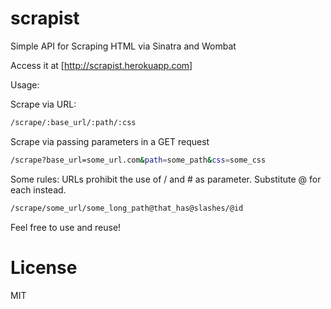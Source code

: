 scrapist
========

Simple API for Scraping HTML via Sinatra and Wombat

Access it at [http://scrapist.herokuapp.com]

[http://scrapist.herokuapp.com]: http://scrapist.herokuapp.com

Usage:

Scrape via URL:
```sh
/scrape/:base_url/:path/:css
```

Scrape via passing parameters in a GET request
```sh
/scrape?base_url=some_url.com&path=some_path&css=some_css
```

Some rules:
URLs prohibit the use of / and # as parameter. Substitute @ for each instead.
```sh
/scrape/some_url/some_long_path@that_has@slashes/@id
```

Feel free to use and reuse!

License
======
MIT

